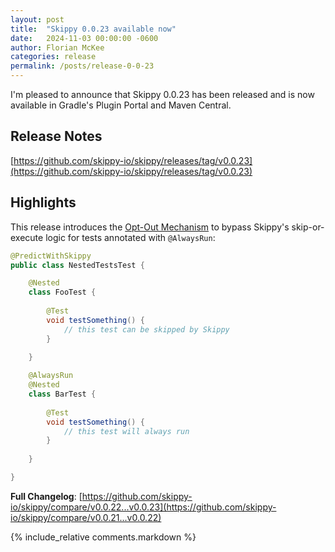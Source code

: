 ```yaml
---
layout: post
title:  "Skippy 0.0.23 available now"
date:   2024-11-03 00:00:00 -0600
author: Florian McKee
categories: release
permalink: /posts/release-0-0-23
---
```


I'm pleased to announce that Skippy 0.0.23 has been released and is now available in Gradle's Plugin Portal and Maven
Central.


## Release Notes

[https://github.com/skippy-io/skippy/releases/tag/v0.0.23](https://github.com/skippy-io/skippy/releases/tag/v0.0.23)

## Highlights

This release introduces the [Opt-Out Mechanism](https://www.skippy.io/docs/#opt-out-mechanism) to bypass Skippy's
skip-or-execute logic for tests annotated with `@AlwaysRun`:

```java
@PredictWithSkippy
public class NestedTestsTest {

    @Nested
    class FooTest {
        
        @Test
        void testSomething() {
            // this test can be skipped by Skippy
        }
        
    }

    @AlwaysRun
    @Nested
    class BarTest {
        
        @Test
        void testSomething() {
            // this test will always run
        }
        
    }

}
```


**Full Changelog**: [https://github.com/skippy-io/skippy/compare/v0.0.22...v0.0.23](https://github.com/skippy-io/skippy/compare/v0.0.21...v0.0.22)

{% include_relative comments.markdown %}